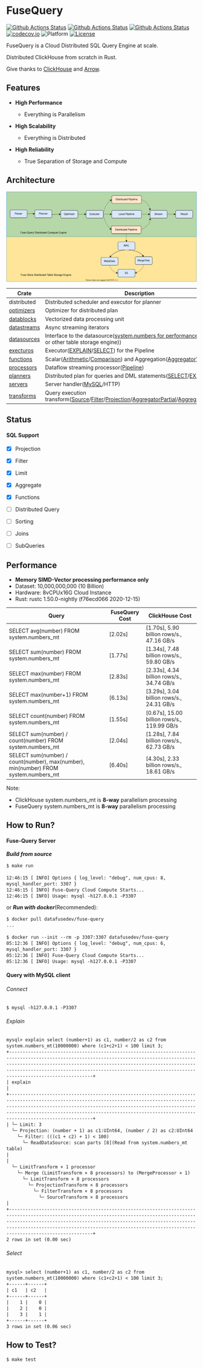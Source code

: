 # FuseQuery
[![Github Actions Status](https://github.com/datafusedev/fuse-query/workflows/FuseQuery%20Lint/badge.svg)](https://github.com/datafusedev/fuse-query/actions?query=workflow%3A%22FuseQuery+Lint%22)
[![Github Actions Status](https://github.com/datafusedev/fuse-query/workflows/FuseQuery%20Test/badge.svg)](https://github.com/datafusedev/fuse-query/actions?query=workflow%3A%22FuseQuery+Test%22)
[![Github Actions Status](https://github.com/datafusedev/fuse-query/workflows/FuseQuery%20Docker%20build/badge.svg)](https://github.com/datafusedev/fuse-query/actions?query=workflow%3A%22FuseQuery+Docker+build%22)
[![codecov.io](https://codecov.io/gh/datafusedev/fuse-query/graphs/badge.svg)](https://codecov.io/gh/datafusedev/fuse-query/branch/master)
![Platform](https://img.shields.io/badge/Platform-Linux,%20ARM,%20OS%20X,%20Windows-green.svg?style=flat)
[![License](https://img.shields.io/badge/License-AGPL%203.0-blue.svg)](https://opensource.org/licenses/AGPL-3.0)


FuseQuery is a Cloud Distributed SQL Query Engine at scale.

Distributed ClickHouse from scratch in Rust.

Give thanks to [ClickHouse](https://github.com/ClickHouse/ClickHouse) and [Arrow](https://github.com/apache/arrow).

## Features

* **High Performance** 
  - Everything is Parallelism
  
* **High Scalability**
  - Everything is Distributed
  
* **High Reliability**
  - True Separation of Storage and Compute

## Architecture

![DataFuse Architecture](./docs/images/datafuse.svg)

| Crate     | Description |  Status |
|-----------|-------------|-------------|
| distributed | Distributed scheduler and executor for planner | WIP |
| [optimizers](src/optimizers) | Optimizer for distributed plan | WIP |
| [datablocks](src/datablocks) | Vectorized data processing unit | WIP |
| [datastreams](src/datastreams) | Async streaming iterators | WIP |
| [datasources](src/datasources) | Interface to the datasource([system.numbers for performance](src/datasources/system)/Remote(S3 or other table storage engine)) | WIP |
| [execturos](src/executors) | Executor([EXPLAIN](src/executors/executor_explain.rs)/[SELECT](src/executors/executor_select.rs)) for the Pipeline | WIP |
| [functions](src/functions) | Scalar([Arithmetic](src/functions/function_arithmetic.rs)/[Comparison](src/functions/function_comparison.rs)) and Aggregation([Aggregator](src/functions/function_aggregator.rs)) functions | WIP |
| [processors](src/processors) | Dataflow streaming processor([Pipeline](src/processors/pipeline.rs)) | WIP |
| [planners](src/planners) | Distributed plan for queries and DML statements([SELECT](src/planners/plan_select.rs)/[EXPLAIN](src/planners/plan_explain.rs)) | WIP |
| [servers](src/servers) | Server handler([MySQL](src/servers/mysql)/HTTP) | MySQL |
| [transforms](src/transforms) | Query execution transform([Source](src/transforms/transform_source.rs)/[Filter](src/transforms/transform_filter.rs)/[Projection](src/transforms/transform_projection.rs)/[AggregatorPartial](src/transforms/transform_aggregate_partial.rs)/[AggregatorFinal](src/transforms/transform_aggregate_final.rs)/[Limit](src/transforms/transform_limit.rs)) | WIP |

## Status
#### SQL Support

- [x] Projection
- [x] Filter
- [x] Limit
- [x] Aggregate
- [x] Functions
- [ ] Distributed Query
- [ ] Sorting
- [ ] Joins
- [ ] SubQueries


## Performance

* **Memory SIMD-Vector processing performance only**
* Dataset: 10,000,000,000 (10 Billion)
* Hardware: 8vCPUx16G Cloud Instance
* Rust: rustc 1.50.0-nightly (f76ecd066 2020-12-15)

|Query |FuseQuery Cost| ClickHouse Cost|
|-------------------------------|---------------| ----|
|SELECT avg(number) FROM system.numbers_mt | [2.02s] | [1.70s], 5.90 billion rows/s., 47.16 GB/s|
|SELECT sum(number) FROM system.numbers_mt | [1.77s] | [1.34s], 7.48 billion rows/s., 59.80 GB/s|
|SELECT max(number) FROM system.numbers_mt | [2.83s] | [2.33s], 4.34 billion rows/s., 34.74 GB/s|
|SELECT max(number+1) FROM system.numbers_mt | [6.13s] | [3.29s], 3.04 billion rows/s., 24.31 GB/s|
|SELECT count(number) FROM system.numbers_mt | [1.55s] | [0.67s], 15.00 billion rows/s., 119.99 GB/s|
|SELECT sum(number) / count(number) FROM system.numbers_mt | [2.04s] | [1.28s], 7.84 billion rows/s., 62.73 GB/s|
|SELECT sum(number) / count(number), max(number), min(number) FROM system.numbers_mt | [6.40s] | [4.30s], 2.33 billion rows/s., 18.61 GB/s|

Note:
* ClickHouse system.numbers_mt is <b>8-way</b> parallelism processing
* FuseQuery system.numbers_mt is <b>8-way</b> parallelism processing

## How to Run?

#### Fuse-Query Server

***Build from source***
```shell
$ make run

12:46:15 [ INFO] Options { log_level: "debug", num_cpus: 8, mysql_handler_port: 3307 }
12:46:15 [ INFO] Fuse-Query Cloud Compute Starts...
12:46:15 [ INFO] Usage: mysql -h127.0.0.1 -P3307
```

or ***Run with docker***(Recommended):

```shell
$ docker pull datafusedev/fuse-query
...

$ docker run --init --rm -p 3307:3307 datafusedev/fuse-query
05:12:36 [ INFO] Options { log_level: "debug", num_cpus: 6, mysql_handler_port: 3307 }
05:12:36 [ INFO] Fuse-Query Cloud Compute Starts...
05:12:36 [ INFO] Usage: mysql -h127.0.0.1 -P3307
```

#### Query with MySQL client

###### Connect

```shell
$ mysql -h127.0.0.1 -P3307
```

###### Explain

```shell
mysql> explain select (number+1) as c1, number/2 as c2 from system.numbers_mt(10000000) where (c1+c2+1) < 100 limit 3;
+-----------------------------------------------------------------------------------------------------------------------------------------------------------------------------------------------------------------------------------------------------------------------------------------------------------------------+
| explain                                                                                                                                                                                                                                                                                                               |
+-----------------------------------------------------------------------------------------------------------------------------------------------------------------------------------------------------------------------------------------------------------------------------------------------------------------------+
| └─ Limit: 3
  └─ Projection: (number + 1) as c1:UInt64, (number / 2) as c2:UInt64
    └─ Filter: (((c1 + c2) + 1) < 100)
      └─ ReadDataSource: scan parts [8](Read from system.numbers_mt table)                                                                                                                   |
| 
  └─ LimitTransform × 1 processor
    └─ Merge (LimitTransform × 8 processors) to (MergeProcessor × 1)
      └─ LimitTransform × 8 processors
        └─ ProjectionTransform × 8 processors
          └─ FilterTransform × 8 processors
            └─ SourceTransform × 8 processors                                |
+-----------------------------------------------------------------------------------------------------------------------------------------------------------------------------------------------------------------------------------------------------------------------------------------------------------------------+
2 rows in set (0.00 sec)
```

###### Select

```shell
mysql> select (number+1) as c1, number/2 as c2 from system.numbers_mt(10000000) where (c1+c2+1) < 100 limit 3;
+------+------+
| c1   | c2   |
+------+------+
|    1 |    0 |
|    2 |    0 |
|    3 |    1 |
+------+------+
3 rows in set (0.06 sec)
```

## How to Test?

```shell
$ make test
```
